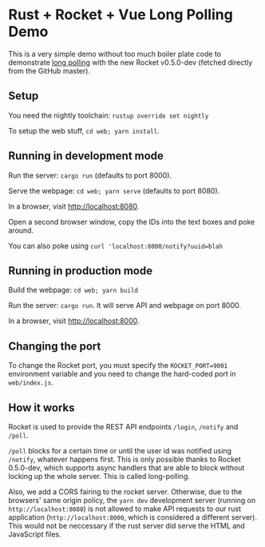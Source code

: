 Rust + Rocket + Vue Long Polling Demo
=====================================

This is a very simple demo without too much boiler plate code to demonstrate
[long polling](https://www.pubnub.com/blog/http-long-polling/) with the new
Rocket v0.5.0-dev (fetched directly from the GitHub master).

Setup
-----

You need the nightly toolchain: `rustup override set nightly`

To setup the web stuff, `cd web; yarn install`.


Running in development mode
---------------------------

Run the server: `cargo run` (defaults to port 8000).

Serve the webpage: `cd web; yarn serve` (defaults to port 8080).

In a browser, visit [http://localhost:8080](http://localhost:8080).

Open a second browser window, copy the IDs into the text boxes and poke around.

You can also poke using `curl 'localhost:8000/notify?uuid=blah`


Running in production mode
--------------------------

Build the webpage: `cd web; yarn build`

Run the server: `cargo run`. It will serve API and webpage on port 8000.

In a browser, visit [http://localhost:8000](http://localhost:8000).


Changing the port
-----------------

To change the Rocket port, you must specify the `ROCKET_PORT=9001` environment variable and
you need to change the hard-coded port in `web/index.js`.


How it works
------------

Rocket is used to provide the REST API endpoints `/login`, `/notify` and `/poll`.

`/poll` blocks for a certain time or until the user id was notified using `/notify`, whatever
happens first. This is only possible thanks to Rocket 0.5.0-dev, which supports async handlers
that are able to block without locking up the whole server. This is called long-polling.

Also, we add a CORS fairing to the rocket server. Otherwise, due to the browsers' same origin policy,
the `yarn dev` development server (running on `http://localhost:8080`) is not allowed to make API
requests to our rust application (`http://localhost:8000`, which is considered a different server).
This would not be neccessary if the rust server did serve the HTML and JavaScript files.
